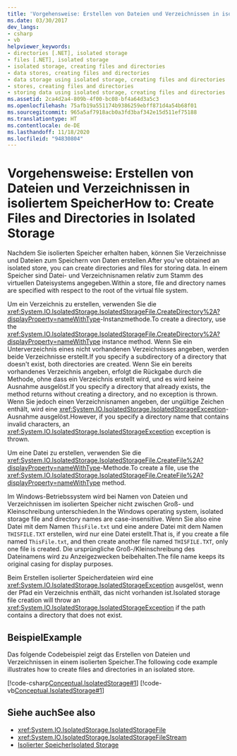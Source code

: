 ```yaml
---
title: 'Vorgehensweise: Erstellen von Dateien und Verzeichnissen in isoliertem Speicher'
ms.date: 03/30/2017
dev_langs:
- csharp
- vb
helpviewer_keywords:
- directories [.NET], isolated storage
- files [.NET], isolated storage
- isolated storage, creating files and directories
- data stores, creating files and directories
- data storage using isolated storage, creating files and directories
- stores, creating files and directories
- storing data using isolated storage, creating files and directories
ms.assetid: 2ca4d2a4-809b-4f00-bc08-bf4a64d3a5c3
ms.openlocfilehash: 75afb19a551174b9386259ebff871d4a54b68f01
ms.sourcegitcommit: 965a5af7918acb0a3fd3baf342e15d511ef75188
ms.translationtype: HT
ms.contentlocale: de-DE
ms.lasthandoff: 11/18/2020
ms.locfileid: "94830804"
---
```

# <a name="how-to-create-files-and-directories-in-isolated-storage"></a><span data-ttu-id="65327-102">Vorgehensweise: Erstellen von Dateien und Verzeichnissen in isoliertem Speicher</span><span class="sxs-lookup"><span data-stu-id="65327-102">How to: Create Files and Directories in Isolated Storage</span></span>

<span data-ttu-id="65327-103">Nachdem Sie isolierten Speicher erhalten haben, können Sie Verzeichnisse und Dateien zum Speichern von Daten erstellen.</span><span class="sxs-lookup"><span data-stu-id="65327-103">After you've obtained an isolated store, you can create directories and files for storing data.</span></span> <span data-ttu-id="65327-104">In einem Speicher sind Datei- und Verzeichnisnamen relativ zum Stamm des virtuellen Dateisystems angegeben.</span><span class="sxs-lookup"><span data-stu-id="65327-104">Within a store, file and directory names are specified with respect to the root of the virtual file system.</span></span>  
  
 <span data-ttu-id="65327-105">Um ein Verzeichnis zu erstellen, verwenden Sie die <xref:System.IO.IsolatedStorage.IsolatedStorageFile.CreateDirectory%2A?displayProperty=nameWithType>-Instanzmethode.</span><span class="sxs-lookup"><span data-stu-id="65327-105">To create a directory, use the <xref:System.IO.IsolatedStorage.IsolatedStorageFile.CreateDirectory%2A?displayProperty=nameWithType> instance method.</span></span> <span data-ttu-id="65327-106">Wenn Sie ein Unterverzeichnis eines nicht vorhandenen Verzeichnisses angeben, werden beide Verzeichnisse erstellt.</span><span class="sxs-lookup"><span data-stu-id="65327-106">If you specify a subdirectory of a directory that doesn't exist, both directories are created.</span></span> <span data-ttu-id="65327-107">Wenn Sie ein bereits vorhandenes Verzeichnis angeben, erfolgt die Rückgabe durch die Methode, ohne dass ein Verzeichnis erstellt wird, und es wird keine Ausnahme ausgelöst.</span><span class="sxs-lookup"><span data-stu-id="65327-107">If you specify a directory that already exists, the method returns without creating a directory, and no exception is thrown.</span></span> <span data-ttu-id="65327-108">Wenn Sie jedoch einen Verzeichnisnamen angeben, der ungültige Zeichen enthält, wird eine <xref:System.IO.IsolatedStorage.IsolatedStorageException>-Ausnahme ausgelöst.</span><span class="sxs-lookup"><span data-stu-id="65327-108">However, if you specify a directory name that contains invalid characters, an <xref:System.IO.IsolatedStorage.IsolatedStorageException> exception is thrown.</span></span>  
  
 <span data-ttu-id="65327-109">Um eine Datei zu erstellen, verwenden Sie die <xref:System.IO.IsolatedStorage.IsolatedStorageFile.CreateFile%2A?displayProperty=nameWithType>-Methode.</span><span class="sxs-lookup"><span data-stu-id="65327-109">To create a file, use  the <xref:System.IO.IsolatedStorage.IsolatedStorageFile.CreateFile%2A?displayProperty=nameWithType> method.</span></span>  
  
 <span data-ttu-id="65327-110">Im Windows-Betriebssystem wird bei Namen von Dateien und Verzeichnissen im isolierten Speicher nicht zwischen Groß- und Kleinschreibung unterschieden.</span><span class="sxs-lookup"><span data-stu-id="65327-110">In the Windows operating system, isolated storage file and directory names are case-insensitive.</span></span> <span data-ttu-id="65327-111">Wenn Sie also eine Datei mit dem Namen `ThisFile.txt` und eine andere Datei mit dem Namen `THISFILE.TXT` erstellen, wird nur eine Datei erstellt.</span><span class="sxs-lookup"><span data-stu-id="65327-111">That is, if you create a file named `ThisFile.txt`, and then create another file named `THISFILE.TXT`, only one file is created.</span></span> <span data-ttu-id="65327-112">Die ursprüngliche Groß-/Kleinschreibung des Dateinamens wird zu Anzeigezwecken beibehalten.</span><span class="sxs-lookup"><span data-stu-id="65327-112">The file name keeps its original casing for display purposes.</span></span>  

 <span data-ttu-id="65327-113">Beim Erstellen isolierter Speicherdateien wird eine <xref:System.IO.IsolatedStorage.IsolatedStorageException> ausgelöst, wenn der Pfad ein Verzeichnis enthält, das nicht vorhanden ist.</span><span class="sxs-lookup"><span data-stu-id="65327-113">Isolated storage file creation will throw an <xref:System.IO.IsolatedStorage.IsolatedStorageException> if the path contains a directory that does not exist.</span></span>
  
## <a name="example"></a><span data-ttu-id="65327-114">Beispiel</span><span class="sxs-lookup"><span data-stu-id="65327-114">Example</span></span>  
 <span data-ttu-id="65327-115">Das folgende Codebeispiel zeigt das Erstellen von Dateien und Verzeichnissen in einem isolierten Speicher.</span><span class="sxs-lookup"><span data-stu-id="65327-115">The following code example illustrates how to create files and directories in an isolated store.</span></span>  
  
 [!code-csharp[Conceptual.IsolatedStorage#1](../../../samples/snippets/csharp/VS_Snippets_CLR/conceptual.isolatedstorage/cs/source.cs#1)]
 [!code-vb[Conceptual.IsolatedStorage#1](../../../samples/snippets/visualbasic/VS_Snippets_CLR/conceptual.isolatedstorage/vb/source.vb#1)]  
  
## <a name="see-also"></a><span data-ttu-id="65327-116">Siehe auch</span><span class="sxs-lookup"><span data-stu-id="65327-116">See also</span></span>

- <xref:System.IO.IsolatedStorage.IsolatedStorageFile>
- <xref:System.IO.IsolatedStorage.IsolatedStorageFileStream>
- [<span data-ttu-id="65327-117">Isolierter Speicher</span><span class="sxs-lookup"><span data-stu-id="65327-117">Isolated Storage</span></span>](isolated-storage.md)
